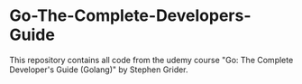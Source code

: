 # Go-The-Complete-Developers-Guide
This repository contains all code from the udemy course "Go: The Complete Developer's Guide (Golang)" by Stephen Grider.
